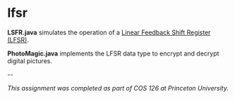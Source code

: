 # lfsr

**LSFR.java** simulates the operation of a [Linear Feedback Shift Register (LFSR)](https://en.wikipedia.org/wiki/Linear-feedback_shift_register).

**PhotoMagic.java** implements the LFSR data type to encrypt and decrypt digital pictures.

--

*This assignment was completed as part of COS 126 at Princeton University.*
